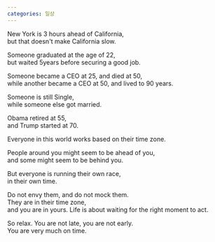 ```yaml
---
categories: 일상
---
```


New York is 3 hours ahead of California,  
but that doesn't make California slow.

Someone graduated at the age of 22,  
but waited 5years before securing a good job.

Someone became a CEO at 25, and died at 50,   
while another became a CEO at 50, and lived to 90 years.

Someone is still Single,   
while someone else got married.

Obama retired at 55,   
and Trump started at 70.

Everyone in this world works based on their time zone.

People around you might seem to be ahead of you,   
and some might seem to be behind you.

But everyone is running their own race,   
in their own time.

Do not envy them, and do not mock them.  
They are in their time zone,   
and you are in yours.
Life is about waiting for the right moment to act.  

So relax.
You are not late, you are not early.  
You are very much on time.
